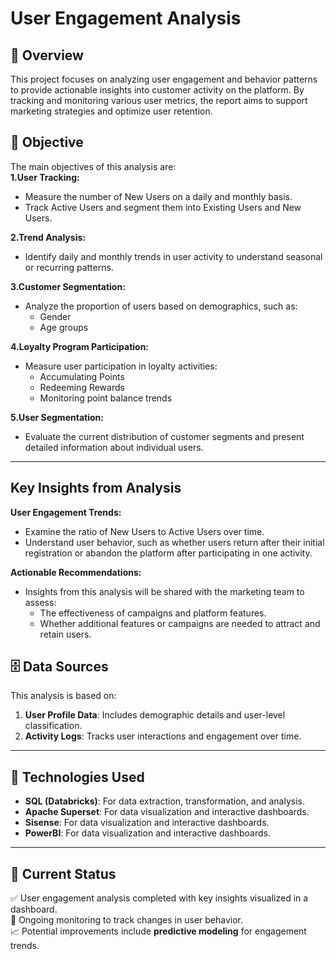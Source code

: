 # **User Engagement Analysis**  

## 📘 Overview  
This project focuses on analyzing user engagement and behavior patterns to provide actionable insights into customer activity on the platform. By tracking and monitoring various user metrics, the report aims to support marketing strategies and optimize user retention.

## 🎯 Objective  
The main objectives of this analysis are:  
 **1.User Tracking:**
-  Measure the number of New Users on a daily and monthly basis.
- Track Active Users and segment them into Existing Users and New Users.

**2.Trend Analysis:**

- Identify daily and monthly trends in user activity to understand seasonal or recurring patterns.
  
**3.Customer Segmentation:**
- Analyze the proportion of users based on demographics, such as:
  - Gender
  - Age groups
 
**4.Loyalty Program Participation:**

- Measure user participation in loyalty activities:
  - Accumulating Points
  - Redeeming Rewards
  - Monitoring point balance trends

**5.User Segmentation:**
- Evaluate the current distribution of customer segments and present detailed information about individual users.

---
## Key Insights from Analysis
 **User Engagement Trends:**

  - Examine the ratio of New Users to Active Users over time.
  - Understand user behavior, such as whether users return after their initial registration or abandon the platform after participating in one activity.

**Actionable Recommendations:**

- Insights from this analysis will be shared with the marketing team to assess:
  - The effectiveness of campaigns and platform features.
  - Whether additional features or campaigns are needed to attract and retain users.
   

## 🗄️ Data Sources  
This analysis is based on:  
1. **User Profile Data**: Includes demographic details and user-level classification.  
2. **Activity Logs**: Tracks user interactions and engagement over time.  

---

## 🔧 Technologies Used  

- **SQL (Databricks)**: For data extraction, transformation, and analysis.  
- **Apache Superset**: For data visualization and interactive dashboards.
- **Sisense**: For data visualization and interactive dashboards.
- **PowerBI**: For data visualization and interactive dashboards.

---

## 📌 Current Status  
✅ User engagement analysis completed with key insights visualized in a dashboard.  
🔄 Ongoing monitoring to track changes in user behavior.  
📈 Potential improvements include **predictive modeling** for engagement trends.  
